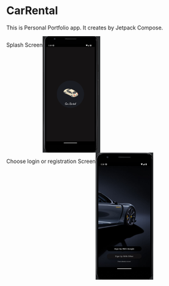 # CarRental

This is Personal Portfolio app. It creates by Jetpack Compose.

<div style="display:flex;">
  <p >Splash Screen</p>
  <img alt="Splash Screen" src="images/splash.png" width="30%"> </div>

<div style="display:flex;">
  <p >Choose login or registration Screen</p>
  <img alt="Splash Screen" src="images/reg_login.png" width="30%"> </div>